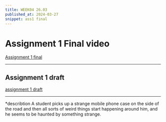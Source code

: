 ```yaml
---
title: WEEK04 26.03
published_at: 2024-03-27
snippet: ass1 final
---
```

# Assignment 1 Final video

[Assignment 1 final](https://youtu.be/_l44uD_8k1A)

---
## Assignment 1 draft
[assignment 1 draft](https://youtu.be/gdsjLyjekkU)

---
*describtion
A student picks up a strange mobile phone case on the side of the road and then all sorts of weird things start happening around him, and he seems to be haunted by something strange.
